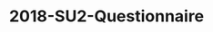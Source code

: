 ---
schema: default
title: 2018-SU2-Questionnaire
organization: Unitn
notes: datasets description example
resources:
  - name: Technical Report
    url: >-
      https://drive.google.com/file/d/1mSIBHgKJBw07crEjMTYEi3ylpPL-62fB/view?usp=sharing
    format: pdf
  - name: Codebook
    url: >-
      https://drive.google.com/file/d/1WMWGQ_gQuAUWZOf6RrHWBTN2k4wW8-tX/view?usp=sharing
    format: pdf
  - name: Additional Material
    url: >-
      https://drive.google.com/file/d/1yY8RNaWO_eh4-UnXHkL2jpZld2739K3K/view?usp=share_link
    format: pdf
license: ''
technical_report: ''
codebook: ''
additional_material: ''
dataset_name: ''
location: ''
start_date: ''
end_date: ''
dataset_type: ''
sensor_type: ''
size: ''
dataset_format: ''
other_format: ''
number_participants: ''
language: ''
collection_name: ''
project_url: ''
5_stars: ''
publication_date: ''
identifier: ''
request_contact: ''
---